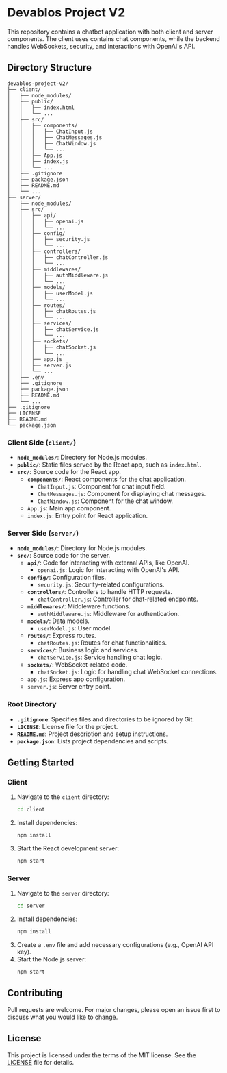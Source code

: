 # Devablos Project V2

This repository contains a chatbot application with both client and server components. The client uses contains chat components, while the backend handles WebSockets, security, and interactions with OpenAI's API.

## Directory Structure

```plaintext
devablos-project-v2/
├── client/
│   ├── node_modules/
│   ├── public/
│   │   ├── index.html
│   │   └── ...
│   ├── src/
│   │   ├── components/
│   │   │   ├── ChatInput.js
│   │   │   ├── ChatMessages.js
│   │   │   ├── ChatWindow.js
│   │   │   └── ...
│   │   ├── App.js
│   │   ├── index.js
│   │   └── ...
│   ├── .gitignore
│   ├── package.json
│   ├── README.md
│   └── ...
├── server/
│   ├── node_modules/
│   ├── src/
│   │   ├── api/
│   │   │   ├── openai.js
│   │   │   └── ...
│   │   ├── config/
│   │   │   ├── security.js
│   │   │   └── ...
│   │   ├── controllers/
│   │   │   ├── chatController.js
│   │   │   └── ...
│   │   ├── middlewares/
│   │   │   ├── authMiddleware.js
│   │   │   └── ...
│   │   ├── models/
│   │   │   ├── userModel.js
│   │   │   └── ...
│   │   ├── routes/
│   │   │   ├── chatRoutes.js
│   │   │   └── ...
│   │   ├── services/
│   │   │   ├── chatService.js
│   │   │   └── ...
│   │   ├── sockets/
│   │   │   ├── chatSocket.js
│   │   │   └── ...
│   │   ├── app.js
│   │   ├── server.js
│   │   └── ...
│   ├── .env
│   ├── .gitignore
│   ├── package.json
│   ├── README.md
│   └── ...
├── .gitignore
├── LICENSE
├── README.md
└── package.json
```

### Client Side (`client/`)
- **`node_modules/`**: Directory for Node.js modules.
- **`public/`**: Static files served by the React app, such as `index.html`.
- **`src/`**: Source code for the React app.
  - **`components/`**: React components for the chat application.
    - `ChatInput.js`: Component for chat input field.
    - `ChatMessages.js`: Component for displaying chat messages.
    - `ChatWindow.js`: Component for the chat window.
  - `App.js`: Main app component.
  - `index.js`: Entry point for React application.

### Server Side (`server/`)
- **`node_modules/`**: Directory for Node.js modules.
- **`src/`**: Source code for the server.
  - **`api/`**: Code for interacting with external APIs, like OpenAI.
    - `openai.js`: Logic for interacting with OpenAI's API.
  - **`config/`**: Configuration files.
    - `security.js`: Security-related configurations.
  - **`controllers/`**: Controllers to handle HTTP requests.
    - `chatController.js`: Controller for chat-related endpoints.
  - **`middlewares/`**: Middleware functions.
    - `authMiddleware.js`: Middleware for authentication.
  - **`models/`**: Data models.
    - `userModel.js`: User model.
  - **`routes/`**: Express routes.
    - `chatRoutes.js`: Routes for chat functionalities.
  - **`services/`**: Business logic and services.
    - `chatService.js`: Service handling chat logic.
  - **`sockets/`**: WebSocket-related code.
    - `chatSocket.js`: Logic for handling chat WebSocket connections.
  - `app.js`: Express app configuration.
  - `server.js`: Server entry point.

### Root Directory
- **`.gitignore`**: Specifies files and directories to be ignored by Git.
- **`LICENSE`**: License file for the project.
- **`README.md`**: Project description and setup instructions.
- **`package.json`**: Lists project dependencies and scripts.

## Getting Started

### Client
1. Navigate to the `client` directory:
    ```bash
    cd client
    ```
2. Install dependencies:
    ```bash
    npm install
    ```
3. Start the React development server:
    ```bash
    npm start
    ```

### Server
1. Navigate to the `server` directory:
    ```bash
    cd server
    ```
2. Install dependencies:
    ```bash
    npm install
    ```
3. Create a `.env` file and add necessary configurations (e.g., OpenAI API key).
4. Start the Node.js server:
    ```bash
    npm start
    ```

## Contributing
Pull requests are welcome. For major changes, please open an issue first to discuss what you would like to change.

## License
This project is licensed under the terms of the MIT license. See the [LICENSE](./LICENSE) file for details.
